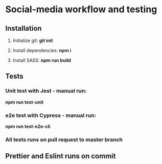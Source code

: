# Social-media workflow and testing

## Installation

1. Initialize git: **git init**

2. Install dependencies: **npm i**

3. Install SASS: **npm run build**

## Tests

### Unit test with Jest - manual run:
**npm run test-unit**

### e2e test with Cypress - manual run:
**npm run test-e2e-cli**

### All tests runs on pull request to master branch

## Prettier and Eslint runs on commit
